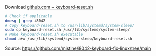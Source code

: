 Download [github.com ~ keyboard-reset.sh](https://github.com/mistine/i8042-keyboard-fix-linux/blob/main/keyboard-reset.sh)

```sh
# Check if applicable
dmesg | grep i8042
# Copy keyboard-reset.sh to /usr/lib/systemd/system-sleep/
sudo cp keyboard-reset.sh /usr/lib/systemd/system-sleep/
# Make keyboard-reset.sh executable
chmod a+x /usr/lib/systemd/system-sleep/keyboard-reset.sh
```

Source: https://github.com/mistine/i8042-keyboard-fix-linux/tree/main
